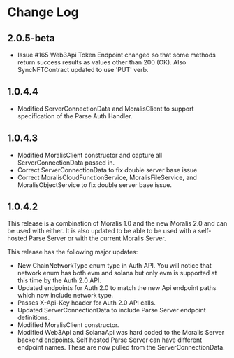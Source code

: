 # Change Log
## 2.0.5-beta
- Issue #165 Web3Api Token Endpoint changed so that some methods return success results as values other than 200 (OK). Also SyncNFTContract updated to use 'PUT' verb.

## 1.0.4.4
- Modified ServerConnectionData and MoralisClient to support specification of the Parse Auth Handler.

## 1.0.4.3
- Modified MoralisClient constructor and capture all ServerConnectionData passed in.
- Correct ServerConnectionData to fix double server base issue
- Correct MoralisCloudFunctionService, MoralisFileService, and MoralisObjectService to fix double server base issue.

## 1.0.4.2
This release is a combination of Moralis 1.0 and the new Moralis 2.0 and can be used with either. It is also updated to be able to be used with a self-hosted Parse Server or with the current Moralis Server.

This release has the following major updates:
- New ChainNetworkType enum type in Auth API. You will notice that network enum has both evm and solana but only evm is supported at this time by the Auth 2.0 API.
- Updated endpoints for Auth 2.0 to match the new Api endpoint paths which now include network type.
- Passes X-Api-Key header for Auth 2.0 API calls.
- Updated ServerConnectionData to include Parse Server endpoint definitions.
- Modified MoralisClient constructor.
- Modified Web3Api and SolanaApi was hard coded to the Moralis Server backend endpoints. Self hosted Parse Server can have different endpoint names. These are now pulled from the ServerConnectionData.